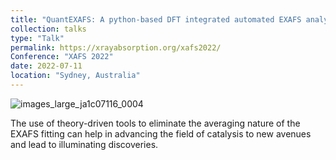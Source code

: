 ```yaml
---
title: "QuantEXAFS: A python-based DFT integrated automated EXAFS analysis workflow"
collection: talks
type: "Talk"
permalink: https://xrayabsorption.org/xafs2022/
Conference: "XAFS 2022"
date: 2022-07-11
location: "Sydney, Australia"
---
```


![images_large_ja1c07116_0004](https://github.com/Rachita028/Rachita028.github.io/assets/58958731/09760a5b-282c-415e-869f-0b24ef583104)


The use of theory-driven tools to eliminate the averaging nature of the EXAFS fitting can help in advancing the field of 
catalysis to new avenues and lead to illuminating discoveries. 
